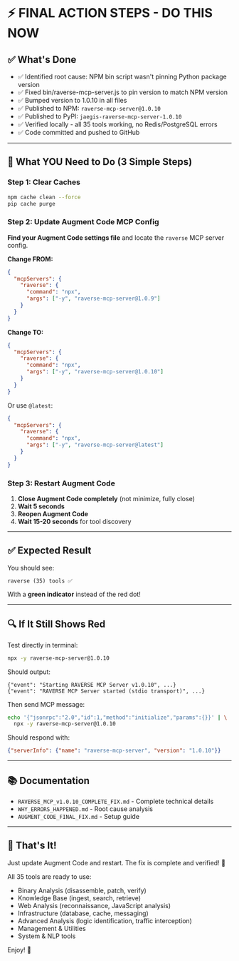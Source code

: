 # ⚡ FINAL ACTION STEPS - DO THIS NOW

## ✅ What's Done

- ✅ Identified root cause: NPM bin script wasn't pinning Python package version
- ✅ Fixed bin/raverse-mcp-server.js to pin version to match NPM version
- ✅ Bumped version to 1.0.10 in all files
- ✅ Published to NPM: `raverse-mcp-server@1.0.10`
- ✅ Published to PyPI: `jaegis-raverse-mcp-server-1.0.10`
- ✅ Verified locally - all 35 tools working, no Redis/PostgreSQL errors
- ✅ Code committed and pushed to GitHub

---

## 🎯 What YOU Need to Do (3 Simple Steps)

### Step 1: Clear Caches
```bash
npm cache clean --force
pip cache purge
```

### Step 2: Update Augment Code MCP Config

**Find your Augment Code settings file** and locate the `raverse` MCP server config.

**Change FROM:**
```json
{
  "mcpServers": {
    "raverse": {
      "command": "npx",
      "args": ["-y", "raverse-mcp-server@1.0.9"]
    }
  }
}
```

**Change TO:**
```json
{
  "mcpServers": {
    "raverse": {
      "command": "npx",
      "args": ["-y", "raverse-mcp-server@1.0.10"]
    }
  }
}
```

Or use `@latest`:
```json
{
  "mcpServers": {
    "raverse": {
      "command": "npx",
      "args": ["-y", "raverse-mcp-server@latest"]
    }
  }
}
```

### Step 3: Restart Augment Code

1. **Close Augment Code completely** (not minimize, fully close)
2. **Wait 5 seconds**
3. **Reopen Augment Code**
4. **Wait 15-20 seconds** for tool discovery

---

## ✅ Expected Result

You should see:
```
raverse (35) tools ✅
```

With a **green indicator** instead of the red dot!

---

## 🔍 If It Still Shows Red

Test directly in terminal:
```bash
npx -y raverse-mcp-server@1.0.10
```

Should output:
```
{"event": "Starting RAVERSE MCP Server v1.0.10", ...}
{"event": "RAVERSE MCP Server started (stdio transport)", ...}
```

Then send MCP message:
```bash
echo '{"jsonrpc":"2.0","id":1,"method":"initialize","params":{}}' | \
  npx -y raverse-mcp-server@1.0.10
```

Should respond with:
```json
{"serverInfo": {"name": "raverse-mcp-server", "version": "1.0.10"}}
```

---

## 📚 Documentation

- `RAVERSE_MCP_v1.0.10_COMPLETE_FIX.md` - Complete technical details
- `WHY_ERRORS_HAPPENED.md` - Root cause analysis
- `AUGMENT_CODE_FINAL_FIX.md` - Setup guide

---

## 🚀 That's It!

Just update Augment Code and restart. The fix is complete and verified! 🎉

All 35 tools are ready to use:
- Binary Analysis (disassemble, patch, verify)
- Knowledge Base (ingest, search, retrieve)
- Web Analysis (reconnaissance, JavaScript analysis)
- Infrastructure (database, cache, messaging)
- Advanced Analysis (logic identification, traffic interception)
- Management & Utilities
- System & NLP tools

Enjoy! 🎊

